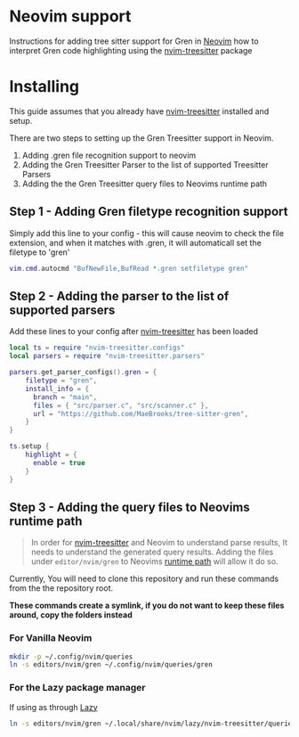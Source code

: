 # Neovim support

Instructions for adding tree sitter support for Gren in [Neovim](https://neovim.io/) how to interpret Gren code highlighting using the [nvim-treesitter](https://github.com/nvim-treesitter/nvim-treesitter) package

# Installing

This guide assumes that you already have [nvim-treesitter](https://github.com/nvim-treesitter/nvim-treesitter) installed and setup.

There are two steps to setting up the Gren Treesitter support in Neovim.

1. Adding .gren file recognition support to neovim
2. Adding the Gren Treesitter Parser to the list of supported Treesitter Parsers
3. Adding the the Gren Treesitter query files to Neovims runtime path

## Step 1 - Adding Gren filetype recognition support

Simply add this line to your config - this will cause neovim to check the file extension, and when
it matches with .gren, it will automaticall set the filetype to 'gren'
```lua
vim.cmd.autocmd "BufNewFile,BufRead *.gren setfiletype gren"
```

## Step 2 - Adding the parser to the list of supported parsers

Add these lines to your config after [nvim-treesitter](https://github.com/nvim-treesitter/nvim-treesitter) has been loaded
```lua
local ts = require "nvim-treesitter.configs"
local parsers = require "nvim-treesitter.parsers"

parsers.get_parser_configs().gren = {
    filetype = "gren",
    install_info = {
      branch = "main",
      files = { "src/parser.c", "src/scanner.c" },
      url = "https://github.com/MaeBrooks/tree-sitter-gren",
    }
}

ts.setup {
    highlight = {
      enable = true
    }
}
```

## Step 3 - Adding the query files to Neovims runtime path

> In order for [nvim-treesitter](https://github.com/nvim-treesitter/nvim-treesitter) and Neovim to
understand parse results, It needs to understand the generated query results. Adding the files under
`editor/nvim/gren` to Neovims [runtime path](https://neovim.io/doc/user/options.html#'runtimepath')
will allow it do so.

Currently, You will need to clone this repository and run these commands from the the repository
root.

**These commands create a symlink, if you do not want to keep these files around, copy the folders
instead**

### For Vanilla Neovim

```bash
mkdir -p ~/.config/nvim/queries
ln -s editors/nvim/gren ~/.config/nvim/queries/gren
```

### For the Lazy package manager

If using as through [Lazy](https://github.com/folke/lazy.nvim)
```bash
ln -s editors/nvim/gren ~/.local/share/nvim/lazy/nvim-treesitter/queries/gren
```
